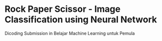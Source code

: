 # Rock Paper Scissor - Image Classification using Neural Network
Dicoding Submission in Belajar Machine Learning untuk Pemula
